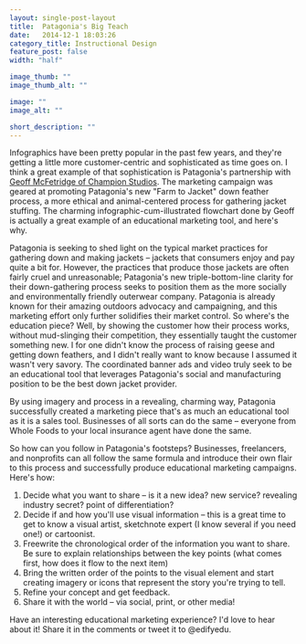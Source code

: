 ```yaml
---
layout: single-post-layout
title:  Patagonia's Big Teach
date:   2014-12-1 18:03:26
category_title: Instructional Design
feature_post: false
width: "half"

image_thumb: ""
image_thumb_alt: ""

image: ""
image_alt: ""

short_description: ""
---
```


Infographics have been pretty popular in the past few years, and they're getting a little more customer-centric and sophisticated as time goes on. I think a great example of that sophistication is Patagonia's partnership with [Geoff McFetridge of Champion Studios](http://championdontstop.com/site3/animations/PatagoniaDown/PatagoniaDown.html). The marketing campaign was geared at promoting Patagonia's new "Farm to Jacket" down feather process, a more ethical and animal-centered process for gathering jacket stuffing. The charming infographic-cum-illustrated flowchart done by Geoff is actually a great example of an educational marketing tool, and here's why.

Patagonia is seeking to shed light on the typical market practices for gathering down and making jackets – jackets that consumers enjoy and pay quite a bit for. However, the practices that produce those jackets are often fairly cruel and unreasonable; Patagonia's new triple-bottom-line clarity for their down-gathering process seeks to position them as the more socially and environmentally friendly outerwear company. Patagonia is already known for their amazing outdoors advocacy and campaigning, and this marketing effort only further solidifies their market control. So where's the education piece? Well, by showing the customer how their process works, without mud-slinging their competition, they essentially taught the customer something new. I for one didn't know the process of raising geese and getting down feathers, and I didn't really want to know because I assumed it wasn't very savory. The coordinated banner ads and video truly seek to be an educational tool that leverages Patagonia's social and manufacturing position to be the best down jacket provider.

By using imagery and process in a revealing, charming way, Patagonia successfully created a marketing piece that's as much an educational tool as it is a sales tool. Businesses of all sorts can do the same – everyone from Whole Foods to your local insurance agent have done the same.

So how can you follow in Patagonia's footsteps? Businesses, freelancers, and nonprofits can all follow the same formula and introduce their own flair to this process and successfully produce educational marketing campaigns. Here's how:

1. Decide what you want to share – is it a new idea? new service? revealing industry secret? point of differentiation?
2. Decide if and how you'll use visual information – this is a great time to get to know a visual artist, sketchnote expert (I know several if you need one!) or cartoonist.
3. Freewrite the chronological order of the information you want to share. Be sure to explain relationships between the key points (what comes first, how does it flow to the next item)
4. Bring the written order of the points to the visual element and start creating imagery or icons that represent the story you're trying to tell.
5. Refine your concept and get feedback.
6. Share it with the world – via social, print, or other media!

Have an interesting educational marketing experience? I'd love to hear about it! Share it in the comments or tweet it to @edifyedu.
